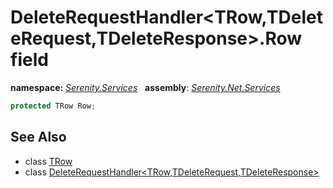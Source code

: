 # DeleteRequestHandler&lt;TRow,TDeleteRequest,TDeleteResponse&gt;.Row field
**namespace:** *[Serenity.Services](../../README.md#serenity.services-namespace)*   **assembly**: *[Serenity.Net.Services](../../README.md)*

```csharp
protected TRow Row;
```

## See Also

* class [TRow](../Serenity.Net.Services/../DeleteRequestHandler-3.TRow.md)
* class [DeleteRequestHandler&lt;TRow,TDeleteRequest,TDeleteResponse&gt;](../DeleteRequestHandler-3.md)